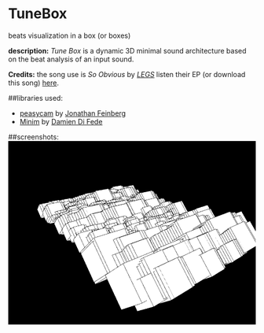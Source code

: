 # TuneBox
beats visualization in a box (or boxes) 

__description:__ _Tune Box_ is a dynamic 3D minimal sound architecture based on the beat analysis of an input sound.

__Credits:__ the song use is  _So Obvious_ by [_LEGS_](http://www.feellegs.com/) listen their EP (or download this song) [here](https://soundcloud.com/feellegs/sets/legs-ep-c-2013).

##libraries used:
* [peasycam](http://mrfeinberg.com/peasycam/) by [Jonathan Feinberg](http://mrfeinberg.com/)  
* [Minim](http://code.compartmental.net/tools/minim/) by [Damien Di Fede](http://code.compartmental.net/about/)  

##screenshots:
![screenshot-1](https://raw.githubusercontent.com/alejandrogarciasalas/TuneBox/master/screenshots/screenshot-1.png)
